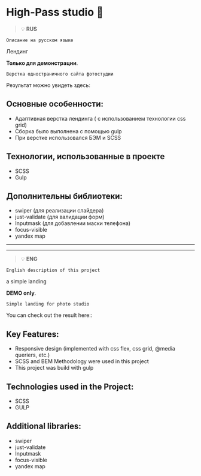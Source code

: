 # High-Pass studio 📸 

> :bulb: **RUS** 

``` Описание на русском языке ```

Лендинг  

**Только для демонстрации**.  

`Верстка одностраничного сайта фотостудии`

Результат можно увидеть здесь:


## Основные особенности:
- Адаптивная верстка лендинга ( с использованием технологии css grid)
- Сборка было выполнена с помощью gulp
- При верстке использовался БЭМ и SCSS

## Технологии, использованные в проекте
- SCSS
- Gulp

## Дополнительны библиотеки:
- swiper (для реализации слайдера)
- just-validate (для валидации форм)
- Inputmask (для добавлении маски телефона)
- focus-visible
- yandex map


---

---




> :bulb: **ENG** 

``` English description of this project ```

a simple landing

**DEMO only**.  

`Simple landing for photo studio`

You can check out the result here::
 

## Key Features:
- Responsive design (implemented with css flex, css grid, @media queriers, etc.)
- SCSS and BEM Methodology were used in this project
- This project was build with gulp

## Technologies used in the Project: 
- SCSS
- GULP

## Additional libraries:
- swiper
- just-validate 
- Inputmask 
- focus-visible
- yandex map
